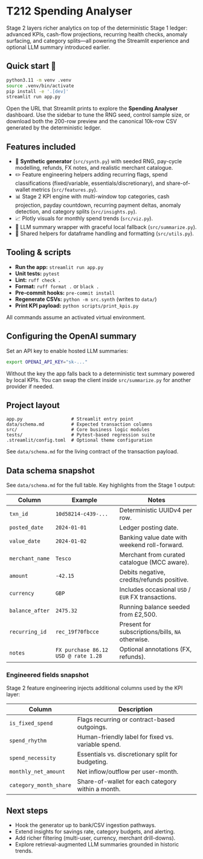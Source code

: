 # T212 Spending Analyser

Stage 2 layers richer analytics on top of the deterministic Stage 1 ledger: advanced KPIs,
cash-flow projections, recurring health checks, anomaly surfacing, and category splits—all
powering the Streamlit experience and optional LLM summary introduced earlier.

## Quick start 🚀

```bash
python3.11 -m venv .venv
source .venv/bin/activate
pip install -e '.[dev]'
streamlit run app.py
```

Open the URL that Streamlit prints to explore the **Spending Analyser** dashboard. Use the
sidebar to tune the RNG seed, control sample size, or download both the 200-row preview and
the canonical 10k-row CSV generated by the deterministic ledger.

## Features included

- 💸 **Synthetic generator** (`src/synth.py`) with seeded RNG, pay-cycle modelling, refunds, FX notes, and realistic merchant catalogue.
- ✏️ Feature engineering helpers adding recurring flags, spend classifications (fixed/variable, essentials/discretionary), and share-of-wallet metrics (`src/features.py`).
- 📊 Stage 2 KPI engine with multi-window top categories, cash projection, payday countdown, recurring payment deltas, anomaly detection, and category splits (`src/insights.py`).
- 📈 Plotly visuals for monthly spend trends (`src/viz.py`).
- 🤖 LLM summary wrapper with graceful local fallback (`src/summarize.py`).
- 🧰 Shared helpers for dataframe handling and formatting (`src/utils.py`).

## Tooling & scripts

- **Run the app:** `streamlit run app.py`
- **Unit tests:** `pytest`
- **Lint:** `ruff check .`
- **Format:** `ruff format .` or `black .`
- **Pre-commit hooks:** `pre-commit install`
- **Regenerate CSVs:** `python -m src.synth` (writes to `data/`)
- **Print KPI payload:** `python scripts/print_kpis.py`

All commands assume an activated virtual environment.

## Configuring the OpenAI summary

Set an API key to enable hosted LLM summaries:

```bash
export OPENAI_API_KEY="sk-..."
```

Without the key the app falls back to a deterministic text summary powered by local KPIs.
You can swap the client inside `src/summarize.py` for another provider if needed.

## Project layout

```
app.py                  # Streamlit entry point
data/schema.md          # Expected transaction columns
src/                    # Core business logic modules
tests/                  # Pytest-based regression suite
.streamlit/config.toml  # Optional theme configuration
```

See `data/schema.md` for the living contract of the transaction payload.

## Data schema snapshot

See `data/schema.md` for the full table. Key highlights from the Stage 1 output:

| Column | Example | Notes |
| --- | --- | --- |
| `txn_id` | `10d58214-c439-...` | Deterministic UUIDv4 per row. |
| `posted_date` | `2024-01-01` | Ledger posting date. |
| `value_date` | `2024-01-02` | Banking value date with weekend roll-forward. |
| `merchant_name` | `Tesco` | Merchant from curated catalogue (MCC aware). |
| `amount` | `-42.15` | Debits negative, credits/refunds positive. |
| `currency` | `GBP` | Includes occasional `USD` / `EUR` FX transactions. |
| `balance_after` | `2475.32` | Running balance seeded from £2,500. |
| `recurring_id` | `rec_19f70fbcce` | Present for subscriptions/bills, `NA` otherwise. |
| `notes` | `FX purchase 86.12 USD @ rate 1.28` | Optional annotations (FX, refunds). |

### Engineered fields snapshot

Stage 2 feature engineering injects additional columns used by the KPI layer:

| Column | Description |
| --- | --- |
| `is_fixed_spend` | Flags recurring or contract-based outgoings. |
| `spend_rhythm` | Human-friendly label for fixed vs. variable spend. |
| `spend_necessity` | Essentials vs. discretionary split for budgeting. |
| `monthly_net_amount` | Net inflow/outflow per user-month. |
| `category_month_share` | Share-of-wallet for each category within a month. |

## Next steps

- Hook the generator up to bank/CSV ingestion pathways.
- Extend insights for savings rate, category budgets, and alerting.
- Add richer filtering (multi-user, currency, merchant drill-downs).
- Explore retrieval-augmented LLM summaries grounded in historic trends.
